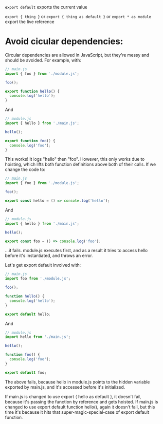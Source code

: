 `export default` exports the current value

`export { thing }` or `export { thing as default }` or `export * as module` export the live reference

# Avoid cicular dependencies:

Circular dependencies are allowed in JavaScript, but they're messy and should be avoided. For example, with:

``` javascript
// main.js
import { foo } from './module.js';

foo();

export function hello() {
  console.log('hello');
}
```

And

``` javascript
// module.js
import { hello } from './main.js';

hello();

export function foo() {
  console.log('foo');
}
```

This works! It logs "hello" then "foo". However, this only works due to hoisting, which lifts both function definitions above both of their calls. If we change the code to:

``` javascript
// main.js
import { foo } from './module.js';

foo();

export const hello = () => console.log('hello');
```
And
``` javascript
// module.js
import { hello } from './main.js';

hello();

export const foo = () => console.log('foo');
```
…it fails. module.js executes first, and as a result it tries to access hello before it's instantiated, and throws an error.

Let's get export default involved with:
``` javascript
// main.js
import foo from './module.js';

foo();

function hello() {
  console.log('hello');
}

export default hello;
```
And
``` javascript
// module.js
import hello from './main.js';

hello();

function foo() {
  console.log('foo');
}

export default foo;
```
The above fails, because hello in module.js points to the hidden variable exported by main.js, and it's accessed before it's initialized.

If main.js is changed to use export { hello as default }, it doesn't fail, because it's passing the function by reference and gets hoisted. If main.js is changed to use export default function hello(), again it doesn't fail, but this time it's because it hits that super-magic-special-case of export default function.